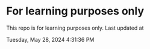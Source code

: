 # For learning purposes only
This repo is for learning purposes only.
Last updated at

Tuesday, May 28, 2024 4:31:36 PM


